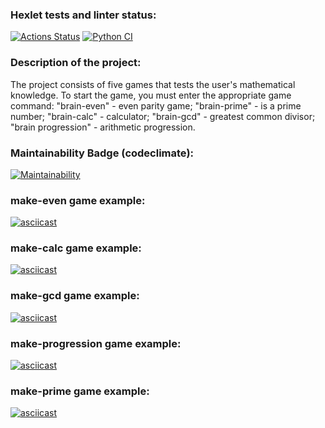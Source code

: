 ### Hexlet tests and linter status:
[![Actions Status](https://github.com/AlexVSSP/python-project-lvl1/workflows/hexlet-check/badge.svg)](https://github.com/AlexVSSP/python-project-lvl1/actions)
[![Python CI](https://github.com/AlexVSSP/python-project-lvl1/actions/workflows/pyci.yml/badge.svg)](https://github.com/AlexVSSP/python-project-lvl1/actions/workflows/pyci.yml)

### Description of the project:
The project consists of five games that tests the user's mathematical knowledge.
To start the game, you must enter the appropriate game command:
"brain-even" - even parity game;
"brain-prime" - is a prime number;
"brain-calc" - calculator;
"brain-gcd" - greatest common divisor;
"brain progression" - arithmetic progression.

### Maintainability Badge (codeclimate):
[![Maintainability](https://api.codeclimate.com/v1/badges/a99a88d28ad37a79dbf6/maintainability)](https://codeclimate.com/github/AlexVSSP/python-project-lvl1/maintainability)

### make-even game example:
[![asciicast](https://asciinema.org/a/501095.svg)](https://asciinema.org/a/501095)

### make-calc game example:
[![asciicast](https://asciinema.org/a/502524.svg)](https://asciinema.org/a/502524)

### make-gcd game example:
[![asciicast](https://asciinema.org/a/502641.svg)](https://asciinema.org/a/502641)

### make-progression game example:
[![asciicast](https://asciinema.org/a/502704.svg)](https://asciinema.org/a/502704)

### make-prime game example:
[![asciicast](https://asciinema.org/a/502715.svg)](https://asciinema.org/a/502715)
